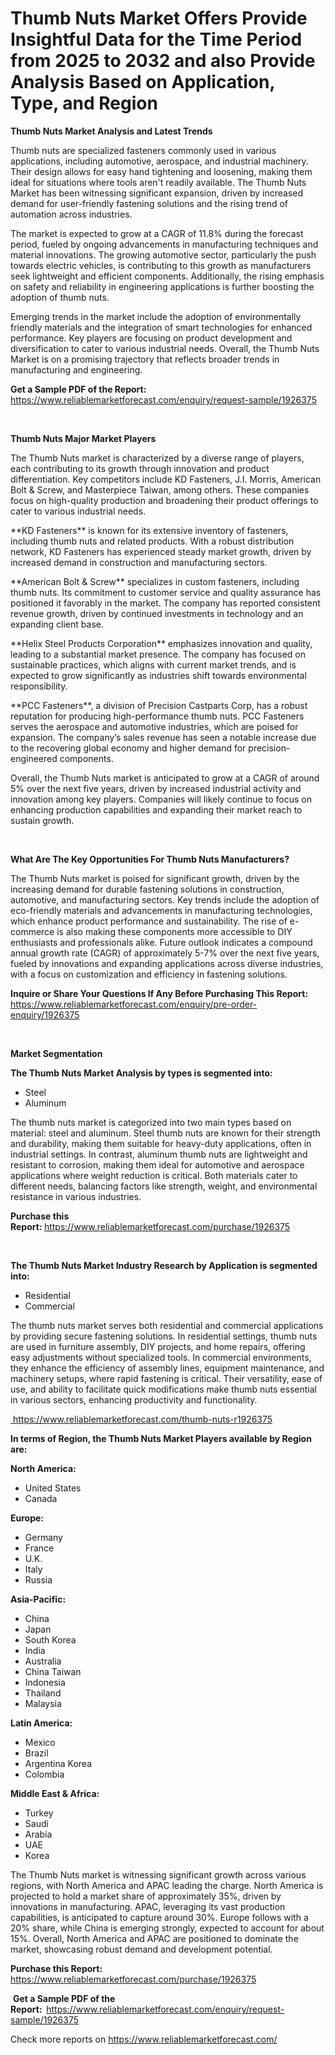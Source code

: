 <p><h1>Thumb Nuts Market Offers Provide Insightful Data for the Time Period from 2025 to 2032 and also Provide Analysis Based on Application, Type, and Region</h1></p><p><strong>Thumb Nuts Market Analysis and Latest Trends</strong></p>
<p><p>Thumb nuts are specialized fasteners commonly used in various applications, including automotive, aerospace, and industrial machinery. Their design allows for easy hand tightening and loosening, making them ideal for situations where tools aren't readily available. The Thumb Nuts Market has been witnessing significant expansion, driven by increased demand for user-friendly fastening solutions and the rising trend of automation across industries.</p><p>The market is expected to grow at a CAGR of 11.8% during the forecast period, fueled by ongoing advancements in manufacturing techniques and material innovations. The growing automotive sector, particularly the push towards electric vehicles, is contributing to this growth as manufacturers seek lightweight and efficient components. Additionally, the rising emphasis on safety and reliability in engineering applications is further boosting the adoption of thumb nuts.</p><p>Emerging trends in the market include the adoption of environmentally friendly materials and the integration of smart technologies for enhanced performance. Key players are focusing on product development and diversification to cater to various industrial needs. Overall, the Thumb Nuts Market is on a promising trajectory that reflects broader trends in manufacturing and engineering.</p></p>
<p><strong>Get a Sample PDF of the Report:&nbsp;</strong> <a href="https://www.reliablemarketforecast.com/enquiry/request-sample/1926375?utm_campaign=3530&utm_medium=2&utm_source=Github&utm_content=ia&utm_term=28032025&utm_id=thumb-nuts">https://www.reliablemarketforecast.com/enquiry/request-sample/1926375</a></p>
<p>&nbsp;</p>
<p><strong>Thumb Nuts Major Market Players</strong></p>
<p><p>The Thumb Nuts market is characterized by a diverse range of players, each contributing to its growth through innovation and product differentiation. Key competitors include KD Fasteners, J.I. Morris, American Bolt & Screw, and Masterpiece Taiwan, among others. These companies focus on high-quality production and broadening their product offerings to cater to various industrial needs.</p><p>**KD Fasteners** is known for its extensive inventory of fasteners, including thumb nuts and related products. With a robust distribution network, KD Fasteners has experienced steady market growth, driven by increased demand in construction and manufacturing sectors.</p><p>**American Bolt & Screw** specializes in custom fasteners, including thumb nuts. Its commitment to customer service and quality assurance has positioned it favorably in the market. The company has reported consistent revenue growth, driven by continued investments in technology and an expanding client base.</p><p>**Helix Steel Products Corporation** emphasizes innovation and quality, leading to a substantial market presence. The company has focused on sustainable practices, which aligns with current market trends, and is expected to grow significantly as industries shift towards environmental responsibility.</p><p>**PCC Fasteners**, a division of Precision Castparts Corp, has a robust reputation for producing high-performance thumb nuts. PCC Fasteners serves the aerospace and automotive industries, which are poised for expansion. The company’s sales revenue has seen a notable increase due to the recovering global economy and higher demand for precision-engineered components.</p><p>Overall, the Thumb Nuts market is anticipated to grow at a CAGR of around 5% over the next five years, driven by increased industrial activity and innovation among key players. Companies will likely continue to focus on enhancing production capabilities and expanding their market reach to sustain growth.</p></p>
<p>&nbsp;</p>
<p><strong>What Are The Key Opportunities For Thumb Nuts Manufacturers?</strong></p>
<p><p>The Thumb Nuts market is poised for significant growth, driven by the increasing demand for durable fastening solutions in construction, automotive, and manufacturing sectors. Key trends include the adoption of eco-friendly materials and advancements in manufacturing technologies, which enhance product performance and sustainability. The rise of e-commerce is also making these components more accessible to DIY enthusiasts and professionals alike. Future outlook indicates a compound annual growth rate (CAGR) of approximately 5-7% over the next five years, fueled by innovations and expanding applications across diverse industries, with a focus on customization and efficiency in fastening solutions.</p></p>
<p><strong>Inquire or Share Your Questions If Any Before Purchasing This Report:</strong> <a href="https://www.reliablemarketforecast.com/enquiry/pre-order-enquiry/1926375?utm_campaign=3530&utm_medium=2&utm_source=Github&utm_content=ia&utm_term=28032025&utm_id=thumb-nuts">https://www.reliablemarketforecast.com/enquiry/pre-order-enquiry/1926375</a></p>
<p>&nbsp;</p>
<p><strong>Market Segmentation</strong></p>
<p><strong>The Thumb Nuts Market Analysis by types is segmented into:</strong></p>
<p><ul><li>Steel</li><li>Aluminum</li></ul></p>
<p><p>The thumb nuts market is categorized into two main types based on material: steel and aluminum. Steel thumb nuts are known for their strength and durability, making them suitable for heavy-duty applications, often in industrial settings. In contrast, aluminum thumb nuts are lightweight and resistant to corrosion, making them ideal for automotive and aerospace applications where weight reduction is critical. Both materials cater to different needs, balancing factors like strength, weight, and environmental resistance in various industries.</p></p>
<p><strong>Purchase this Report:&nbsp;</strong><a href="https://www.reliablemarketforecast.com/purchase/1926375?utm_campaign=3530&utm_medium=2&utm_source=Github&utm_content=ia&utm_term=28032025&utm_id=thumb-nuts">https://www.reliablemarketforecast.com/purchase/1926375</a></p>
<p>&nbsp;</p>
<p><strong>The Thumb Nuts Market Industry Research by Application is segmented into:</strong></p>
<p><ul><li>Residential</li><li>Commercial</li></ul></p>
<p><p>The thumb nuts market serves both residential and commercial applications by providing secure fastening solutions. In residential settings, thumb nuts are used in furniture assembly, DIY projects, and home repairs, offering easy adjustments without specialized tools. In commercial environments, they enhance the efficiency of assembly lines, equipment maintenance, and machinery setups, where rapid fastening is critical. Their versatility, ease of use, and ability to facilitate quick modifications make thumb nuts essential in various sectors, enhancing productivity and functionality.</p></p>
<p><a href="https://www.reliablemarketforecast.com/thumb-nuts-r1926375?utm_campaign=3530&utm_medium=2&utm_source=Github&utm_content=ia&utm_term=28032025&utm_id=thumb-nuts">&nbsp;https://www.reliablemarketforecast.com/thumb-nuts-r1926375</a></p>
<p><strong>In terms of Region, the Thumb Nuts Market Players available by Region are:</strong></p>
<p>
    <p> <strong> North America: </strong>
        <ul>
            <li>United States</li>
            <li>Canada</li>
        </ul>
        </p> 
    <p> <strong> Europe: </strong>
        <ul>
            <li>Germany</li>
            <li>France</li>
            <li>U.K.</li>
            <li>Italy</li>
            <li>Russia</li>
        </ul>
        </p> 
    <p> <strong> Asia-Pacific: </strong>
        <ul>
            <li>China</li>
            <li>Japan</li>
            <li>South Korea</li>
            <li>India</li>
            <li>Australia</li>
            <li>China Taiwan</li>
            <li>Indonesia</li>
            <li>Thailand</li>
            <li>Malaysia</li>
        </ul>
        </p> 
    <p> <strong> Latin America: </strong>
        <ul>
            <li>Mexico</li>
            <li>Brazil</li>
            <li>Argentina Korea</li>
            <li>Colombia</li>
        </ul>
        </p> 
    <p> <strong> Middle East & Africa: </strong>
        <ul>
            <li>Turkey</li>
            <li>Saudi</li>
            <li>Arabia</li>
            <li>UAE</li>
            <li>Korea</li>
        </ul>
    </p>
    </p>
<p><p>The Thumb Nuts market is witnessing significant growth across various regions, with North America and APAC leading the charge. North America is projected to hold a market share of approximately 35%, driven by innovations in manufacturing. APAC, leveraging its vast production capabilities, is anticipated to capture around 30%. Europe follows with a 20% share, while China is emerging strongly, expected to account for about 15%. Overall, North America and APAC are positioned to dominate the market, showcasing robust demand and development potential.</p></p>
<p><strong>Purchase this Report: </strong><a href="https://www.reliablemarketforecast.com/purchase/1926375?utm_campaign=3530&utm_medium=2&utm_source=Github&utm_content=ia&utm_term=28032025&utm_id=thumb-nuts">https://www.reliablemarketforecast.com/purchase/1926375</a></p>
<p>&nbsp;<strong>Get a Sample PDF of the Report:&nbsp;&nbsp;</strong><a href="https://www.reliablemarketforecast.com/enquiry/request-sample/1926375?utm_campaign=3530&utm_medium=2&utm_source=Github&utm_content=ia&utm_term=28032025&utm_id=thumb-nuts">https://www.reliablemarketforecast.com/enquiry/request-sample/1926375</a></p>
<p><strong></strong></p>
<p>Check more reports on <a href="https://www.reliablemarketforecast.com/?utm_campaign=3530&utm_medium=2&utm_source=Github&utm_content=ia&utm_term=28032025&utm_id=thumb-nuts">https://www.reliablemarketforecast.com/</a></p>